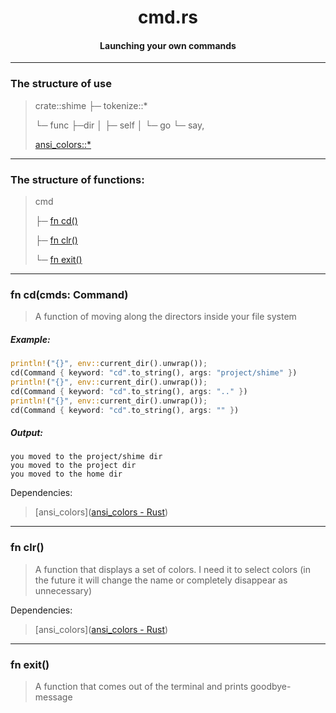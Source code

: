 <div align="center">
    <h1>cmd.rs</h1>
    <h4>Launching your own commands</h4>
</div>

---

### The structure of use

> crate::shime
> ├─ tokenize::\*
> 
> └─ func
>      ├─dir
>      │  ├─ self
>      │  └─ go
>      └─ say,
> 
> [ansi_colors::\*](https://docs.rs/ansi-colors/0.3.0/ansi_colors/)

---

### The structure of functions:

> cmd
> 
> ├─ [fn cd()](https://github.com/h1kkar/shime-doc/blob/main/src/main/cmd.md#fn-cd)
> 
> ├─ [fn clr()](https://github.com/h1kkar/shime-doc/blob/main/src/main/cmd.md#fn-clr)
> 
> └─ [fn exit()](https://github.com/h1kkar/shime-doc/blob/main/src/main/cmd.md#fn-exit)

---

### fn cd(cmds: Command)

> A function of moving along the directors inside your file system

##### Example:

```rust
println!("{}", env::current_dir().unwrap());
cd(Command { keyword: "cd".to_string(), args: "project/shime" })
println!("{}", env::current_dir().unwrap());
cd(Command { keyword: "cd".to_string(), args: ".." })
println!("{}", env::current_dir().unwrap());
cd(Command { keyword: "cd".to_string(), args: "" })
```

##### Output:

```
you moved to the project/shime dir
you moved to the project dir
you moved to the home dir
```

Dependencies:

> [ansi_colors]([ansi_colors - Rust](https://docs.rs/ansi-colors/0.3.0/ansi_colors/))

---

### fn clr()

> A function that displays a set of colors.
> I need it to select colors (in the future it will change the name or completely disappear as unnecessary)

Dependencies:

> [ansi_colors]([ansi_colors - Rust](https://docs.rs/ansi-colors/0.3.0/ansi_colors/))

---

### fn exit()

> A function that comes out of the terminal and prints goodbye-message
